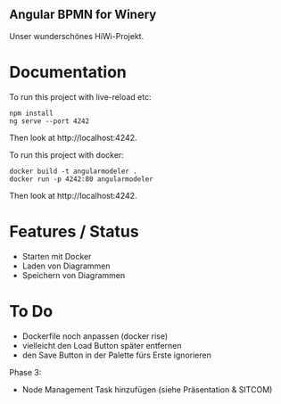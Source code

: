 ## Angular BPMN for Winery
Unser wunderschönes HiWi-Projekt.


# Documentation


To run this project with live-reload etc: 
 
    npm install
    ng serve --port 4242 
    
Then look at http://localhost:4242. 


To run this project with docker:

    docker build -t angularmodeler .
    docker run -p 4242:80 angularmodeler

Then look at http://localhost:4242.

# Features / Status

- Starten mit Docker
- Laden von Diagrammen
- Speichern von Diagrammen


# To Do

-  Dockerfile noch anpassen (docker rise)
-  vielleicht den Load Button später entfernen
-  den Save Button in der Palette fürs Erste ignorieren

Phase 3:
- Node Management Task hinzufügen (siehe Präsentation & SITCOM)
